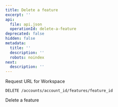 ```yaml
---
title: Delete a feature
excerpt: ''
api:
  file: api.json
  operationId: delete-a-feature
deprecated: false
hidden: false
metadata:
  title: ''
  description: ''
  robots: noindex
next:
  description: ''
---
```

Request URL for Workspace

```
DELETE /accounts/account_id/features/feature_id
```

Delete a feature
